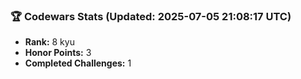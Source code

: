 ### 🏆 Codewars Stats (Updated: 2025-07-05 21:08:17 UTC)

- **Rank:** 8 kyu
- **Honor Points:** 3
- **Completed Challenges:** 1
